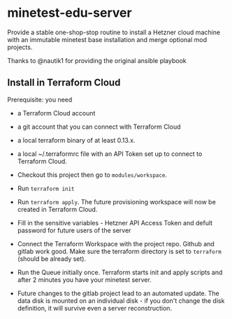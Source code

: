 # minetest-edu-server

Provide a stable one-shop-stop routine to install a Hetzner cloud machine with an immutable minetest base installation and merge optional mod projects.

Thanks to @nautik1 for providing the original ansible playbook

## Install in Terraform Cloud

Prerequisite: you need 
* a Terraform Cloud account
* a git account that you can connect with Terraform Cloud
* a local terraform binary of at least 0.13.x.
* a local ~/.terraformrc file with an API Token set up to connect to Terraform Cloud.

* Checkout this project then go to `modules/workspace`.
* Run `terraform init`
* Run `terraform apply`. The future provisioning workspace will now be created in Terraform Cloud.
* Fill in the sensitive variables - Hetzner API Access Token and defult password for future users of the server
* Connect the Terraform Workspace with the project repo. Github and gitlab work good. Make sure the terraform directory is set to `terraform` (should be already set).
* Run the Queue initially once. Terraform starts init and apply scripts and after 2 minutes you have your minetest server.
* Future changes to the gitlab project lead to an automated update. The data disk is mounted on an individual disk - if you don't change the disk definition, it will survive even a server reconstruction.
